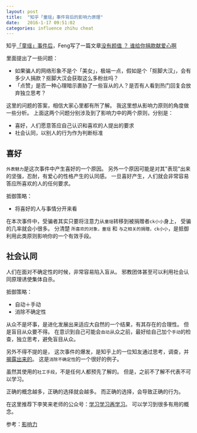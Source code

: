 ```yaml
---
layout: post
title:  "知乎「童瑶」事件背后的影响力原理"
date:   2016-1-17 09:51:02
categories: influence zhihu cheat
---
```


知乎[「童瑶」事件后][tongyao]，Feng写了一篇文章[没有颜值 ？ 谁给你捐款献爱心啊](https://mp.weixin.qq.com/s?__biz=MjM5ODIyMTE0MA==&mid=402026219&idx=1&sn=eb171117ef3803f0aab90e3107554e91&scene=0&key=41ecb04b051110030b77a1282cf40e8758bdeb658efcb9fdfb1244306e00ec4014f6c89e1980dc5475fa693715d91cf3&ascene=0&uin=MTI4ODE0NQ%3D%3D&version=11020201&pass_ticket=CbbBwiPCafJSvT6wo0H5MyL5H7Gz46V25h5XSAIDF9Y%3D)

里面提出了一些问题：

* 如果骗人的网络形象不是个「美女」，极端一点，假如是个「抠脚大汉」，会有多少人捐款？抠脚大汉会获取这么多粉丝吗？
* 「点赞」是否一种心理暗示裹胁了一些盲从的人？是否有人看到热门回复会放弃独立思考？

这里的问题的答案，相信大家心里都有所了解。
我这里想从影响力原则的角度做一些分析。
上面这两个问题分别涉及到了影响力中的两个原则，分别是：

* 喜好，人们愿意答应自己认识和喜欢的人提出的要求
* 社会认同，以别人的行为作为判断标准

## 喜好

`外表魅力`是这次事件中产生喜好的一个原因。
另外一个原因可能是对其"表现"出来的坚强，忍耐，有爱心的性格产生的认同感。
一旦喜好产生，人们就会非常容易答应所喜欢的人的任何要求。

抵御策略：

* 将喜好的人与事情分开来看

在本次事件中，受骗者其实只要将注意力从`童瑶`转移到被捐赠者`ck小小`身上，
受骗的几率就会小很多。
分清楚 `所喜欢的对象，童瑶` 和 `与之相关的捐赠，ck小小`，是抵御利用此类原则影响你的一个有效手段。

## 社会认同

人们在面对不确定性的时候，非常容易陷入盲从。
邪教团体甚至可以利用社会认同原理诱使集体自杀。

抵御策略：

* 自动＋手动
* 消除不确定性

从众不是坏事，是进化发展出来适应大自然的一个结果，有其存在的合理性。
但是盲目从众要不得。
在意识到自己可能会`自动`从众之前，最好给自己加个`手动`的检查，独立思考，避免盲目从众。

另外不得不提的是，
这次事件的爆发，是知乎上的一位知友通过思考，调查，并[揭露出来的](tongyao)。
这是`消除不确定性`的一个很好的例子。

虽然其使用的`社工手段`，不是任何人都预先了解的。
但是，之前不了解不代表不可以学习。

正确的概念越多，正确的选择就会越多。
而正确的选择，会导致正确的行为。

在这里推荐下李笑来老师的公众号：[学习学习再学习][学习学习再学习]。
可以学习到很多有用的概念。


参考：[影响力][影响力]

[影响力]: http://book.douban.com/subject/1786387/
[学习学习再学习]: https://mp.weixin.qq.com/s?__biz=MzAxNzI4MTMwMw==&mid=401232868&idx=1&sn=409a658e2642422cc2151fb02997add4&scene=1&srcid=0117isf8tYMT6JB8KBFOymYN&key=41ecb04b05111003d9c98517e5ad20f70e962b198601df3fee86260d7028b155ebaee2ad129503fbf52c2be4d2fb1b3b&ascene=0&uin=MTI4ODE0NQ%3D%3D&devicetype=iMac+MacBookPro10%2C1+OSX+OSX+10.10.5+build(14F1021)&version=11020201&pass_ticket=CbbBwiPCafJSvT6wo0H5MyL5H7Gz46V25h5XSAIDF9Y%3D
[tongyao]: https://www.zhihu.com/question/28094932/answer/81383085
